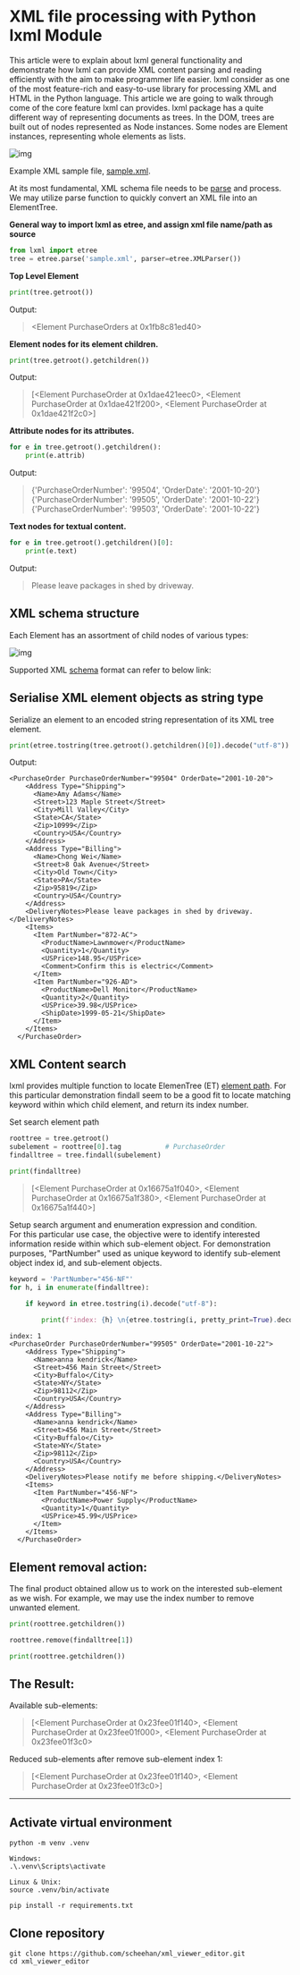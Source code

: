 # XML file processing with Python lxml Module

This article were to explain about lxml general functionality and demonstrate how lxml can provide XML content parsing and reading efficiently with the aim to make programmer life easier. lxml consider as one of the most feature-rich and easy-to-use library for processing XML and HTML in the Python language. This article we are going to walk through come of the core feature lxml can provides. lxml package has a quite different way of representing documents as trees.
In the DOM, trees are built out of nodes represented as Node instances.
Some nodes are Element instances, representing whole elements as lists.

![img](/images/lxml_design.png)

Example XML sample file, [sample.xml](sample.xml).



At its most fundamental, XML schema file needs to be [parse][1] and process. We may utilize parse function to quickly convert an XML file into an ElementTree.

**General way to import lxml as etree, and assign xml file name/path as source**

```python
from lxml import etree
tree = etree.parse('sample.xml', parser=etree.XMLParser())
```


**Top Level Element**

```python
print(tree.getroot())
```
Output:
> <Element PurchaseOrders at 0x1fb8c81ed40>

**Element nodes for its element children.** 

```python
print(tree.getroot().getchildren())
```
Output:
> [<Element PurchaseOrder at 0x1dae421eec0>, <Element PurchaseOrder at 0x1dae421f200>, <Element PurchaseOrder at 0x1dae421f2c0>]

**Attribute nodes for its attributes.**

```python
for e in tree.getroot().getchildren():
    print(e.attrib)
```
Output:
> {'PurchaseOrderNumber': '99504', 'OrderDate': '2001-10-20'}  
> {'PurchaseOrderNumber': '99505', 'OrderDate': '2001-10-22'}  
> {'PurchaseOrderNumber': '99503', 'OrderDate': '2001-10-22'}

**Text nodes for textual content.**

```python
for e in tree.getroot().getchildren()[0]:
    print(e.text)
```
Output:
> Please leave packages in shed by driveway.

## XML schema structure 

Each Element has an assortment of child nodes of various types:

![img](/images/xml_element_explained.png)

Supported XML [schema][2] format can refer to below link:

## Serialise XML element objects as string type

Serialize an element to an encoded string representation of its XML tree element.

```python
print(etree.tostring(tree.getroot().getchildren()[0]).decode("utf-8"))
```
Output:
```
<PurchaseOrder PurchaseOrderNumber="99504" OrderDate="2001-10-20">
    <Address Type="Shipping">
      <Name>Amy Adams</Name>
      <Street>123 Maple Street</Street>
      <City>Mill Valley</City>
      <State>CA</State>
      <Zip>10999</Zip>
      <Country>USA</Country>
    </Address>
    <Address Type="Billing">
      <Name>Chong Wei</Name>
      <Street>8 Oak Avenue</Street>
      <City>Old Town</City>
      <State>PA</State>
      <Zip>95819</Zip>
      <Country>USA</Country>
    </Address>
    <DeliveryNotes>Please leave packages in shed by driveway.</DeliveryNotes>
    <Items>
      <Item PartNumber="872-AC">
        <ProductName>Lawnmower</ProductName>
        <Quantity>1</Quantity>
        <USPrice>148.95</USPrice>
        <Comment>Confirm this is electric</Comment>
      </Item>
      <Item PartNumber="926-AD">
        <ProductName>Dell Monitor</ProductName>
        <Quantity>2</Quantity>
        <USPrice>39.98</USPrice>
        <ShipDate>1999-05-21</ShipDate>
      </Item>
    </Items>
  </PurchaseOrder>
```

## XML Content search

lxml provides multiple function to locate ElemenTree (ET) [element path][3]. For this particular demonstration findall seem to be a good fit to locate matching keyword within which child element, and return its index number.

Set search element path 

```python
roottree = tree.getroot()
subelement = roottree[0].tag           # PurchaseOrder
findalltree = tree.findall(subelement)

print(findalltree)
```

> [<Element PurchaseOrder at 0x16675a1f040>, <Element PurchaseOrder at 0x16675a1f380>, <Element PurchaseOrder at 0x16675a1f440>]

Setup search argument and enumeration expression and condition.  
For this particular use case, the objective were to identify interested information reside within which sub-element object. For demonstration purposes, "PartNumber" used as unique keyword to identify sub-element object index id, and sub-element objects.

```python
keyword = 'PartNumber="456-NF"'
for h, i in enumerate(findalltree):

    if keyword in etree.tostring(i).decode("utf-8"):
        
        print(f'index: {h} \n{etree.tostring(i, pretty_print=True).decode("utf-8")}')
```
```
index: 1
<PurchaseOrder PurchaseOrderNumber="99505" OrderDate="2001-10-22">
    <Address Type="Shipping">
      <Name>anna kendrick</Name>
      <Street>456 Main Street</Street>
      <City>Buffalo</City>
      <State>NY</State>
      <Zip>98112</Zip>
      <Country>USA</Country>
    </Address>
    <Address Type="Billing">
      <Name>anna kendrick</Name>
      <Street>456 Main Street</Street>
      <City>Buffalo</City>
      <State>NY</State>
      <Zip>98112</Zip>
      <Country>USA</Country>
    </Address>
    <DeliveryNotes>Please notify me before shipping.</DeliveryNotes>
    <Items>
      <Item PartNumber="456-NF">
        <ProductName>Power Supply</ProductName>
        <Quantity>1</Quantity>
        <USPrice>45.99</USPrice>
      </Item>
    </Items>
  </PurchaseOrder>
```

## Element removal action:

The final product obtained allow us to work on the interested sub-element as we wish. For example, we may use the index number to remove unwanted element.

```python
print(roottree.getchildren())

roottree.remove(findalltree[1])

print(roottree.getchildren())
```

## The Result:

Available sub-elements:
> [<Element PurchaseOrder at 0x23fee01f140>, <Element PurchaseOrder at 0x23fee01f000>, <Element PurchaseOrder at 0x23fee01f3c0>  

Reduced sub-elements after remove sub-element index 1:
> [<Element PurchaseOrder at 0x23fee01f140>, <Element PurchaseOrder at 0x23fee01f3c0>]



[1]: https://lxml.de/apidoc/lxml.etree.html#lxml.etree.parse
[2]: https://www.w3schools.com/XML/schema_schema.asp
[3]: https://lxml.de/tutorial.html#elementpath

---

## Activate virtual environment

```
python -m venv .venv

Windows:
.\.venv\Scripts\activate

Linux & Unix:
source .venv/bin/activate

pip install -r requirements.txt
```

## Clone repository

```
git clone https://github.com/scheehan/xml_viewer_editor.git
cd xml_viewer_editor
```